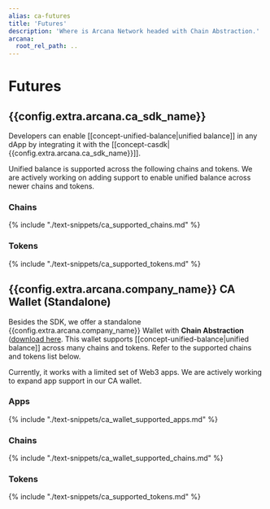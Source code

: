 ```yaml
---
alias: ca-futures
title: 'Futures'
description: 'Where is Arcana Network headed with Chain Abstraction.'
arcana:
  root_rel_path: ..
---
```


# Futures

## {{config.extra.arcana.ca_sdk_name}}

Developers can enable [[concept-unified-balance|unified balance]] in any dApp by integrating it with the [[concept-casdk| {{config.extra.arcana.ca_sdk_name}}]].

Unified balance is supported across the following chains and tokens. We are actively working on adding support to enable unified balance across newer chains and tokens.

### Chains
      
{% include "./text-snippets/ca_supported_chains.md" %}

### Tokens

{% include "./text-snippets/ca_supported_tokens.md" %}

## {{config.extra.arcana.company_name}} CA Wallet (Standalone)

Besides the SDK, we offer a standalone {{config.extra.arcana.company_name}} Wallet with **Chain Abstraction** ([download here]({{config.extra.arcana.ca_wallet_download_url}}). This wallet supports [[concept-unified-balance|unified balance]] across many chains and tokens. Refer to the supported chains and tokens list below.

Currently, it works with a limited set of Web3 apps. We are actively working to expand app support in our CA wallet.

### Apps

{% include "./text-snippets/ca_wallet_supported_apps.md" %}

### Chains
      
{% include "./text-snippets/ca_wallet_supported_chains.md" %}

### Tokens

{% include "./text-snippets/ca_supported_tokens.md" %}
